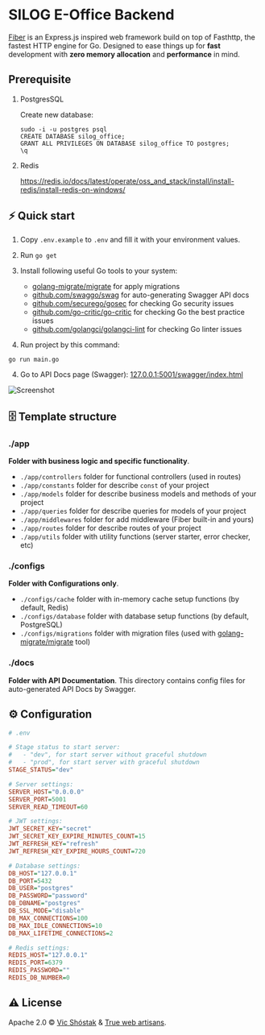 # SILOG E-Office Backend

[Fiber](https://gofiber.io/) is an Express.js inspired web framework build on top of Fasthttp, the fastest HTTP engine for Go. Designed to ease things up for **fast** development with **zero memory allocation** and **performance** in mind.

## Prerequisite
1. PostgresSQL
   
   Create new database:

   ```
   sudo -i -u postgres psql
   CREATE DATABASE silog_office;
   GRANT ALL PRIVILEGES ON DATABASE silog_office TO postgres;
   \q
   ``` 

2. Redis

   https://redis.io/docs/latest/operate/oss_and_stack/install/install-redis/install-redis-on-windows/


## ⚡️ Quick start

1. Copy `.env.example` to `.env` and fill it with your environment values.
2. Run `go get`
3. Install following useful Go tools to your system:

   - [golang-migrate/migrate](https://github.com/golang-migrate/migrate#cli-usage) for apply migrations
   - [github.com/swaggo/swag](https://github.com/swaggo/swag) for auto-generating Swagger API docs
   - [github.com/securego/gosec](https://github.com/securego/gosec) for checking Go security issues
   - [github.com/go-critic/go-critic](https://github.com/go-critic/go-critic) for checking Go the best practice issues
   - [github.com/golangci/golangci-lint](https://github.com/golangci/golangci-lint) for checking Go linter issues

3. Run project by this command:

```bash
go run main.go
```

4. Go to API Docs page (Swagger): [127.0.0.1:5001/swagger/index.html](http://127.0.0.1:5001/swagger/index.html)

![Screenshot](https://user-images.githubusercontent.com/11155743/112715187-07dab100-8ef0-11eb-97ea-68d34f2178f6.png)

## 🗄 Template structure

### ./app

**Folder with business logic and specific functionality**.

- `./app/controllers` folder for functional controllers (used in routes)
- `./app/constants` folder for describe `const` of your project
- `./app/models` folder for describe business models and methods of your project
- `./app/queries` folder for describe queries for models of your project
- `./app/middlewares` folder for add middleware (Fiber built-in and yours)
- `./app/routes` folder for describe routes of your project
- `./app/utils` folder with utility functions (server starter, error checker, etc)

### ./configs

**Folder with Configurations only**.

- `./configs/cache` folder with in-memory cache setup functions (by default, Redis)
- `./configs/database` folder with database setup functions (by default, PostgreSQL)
- `./configs/migrations` folder with migration files (used with [golang-migrate/migrate](https://github.com/golang-migrate/migrate) tool)

### ./docs

**Folder with API Documentation**. This directory contains config files for auto-generated API Docs by Swagger.

## ⚙️ Configuration

```ini
# .env

# Stage status to start server:
#   - "dev", for start server without graceful shutdown
#   - "prod", for start server with graceful shutdown
STAGE_STATUS="dev"

# Server settings:
SERVER_HOST="0.0.0.0"
SERVER_PORT=5001
SERVER_READ_TIMEOUT=60

# JWT settings:
JWT_SECRET_KEY="secret"
JWT_SECRET_KEY_EXPIRE_MINUTES_COUNT=15
JWT_REFRESH_KEY="refresh"
JWT_REFRESH_KEY_EXPIRE_HOURS_COUNT=720

# Database settings:
DB_HOST="127.0.0.1"
DB_PORT=5432
DB_USER="postgres"
DB_PASSWORD="password"
DB_DBNAME="postgres"
DB_SSL_MODE="disable"
DB_MAX_CONNECTIONS=100
DB_MAX_IDLE_CONNECTIONS=10
DB_MAX_LIFETIME_CONNECTIONS=2

# Redis settings:
REDIS_HOST="127.0.0.1"
REDIS_PORT=6379
REDIS_PASSWORD=""
REDIS_DB_NUMBER=0
```

## ⚠️ License

Apache 2.0 &copy; [Vic Shóstak](https://shostak.dev/) & [True web artisans](https://1wa.co/).
